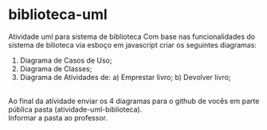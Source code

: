 # biblioteca-uml
Atividade uml para sistema de biblioteca
Com base nas funcionalidades do sistema de bilioteca via esboço em javascript criar os seguintes diagramas:
<br>
1) Diagrama de Casos de Uso;
   <br>
2) Diagrama de Classes;
   <br>
3) Diagrama de Atividades de:
   a) Emprestar livro;
   b) Devolver livro;
<br>
Ao final da atividade enviar os 4 diagramas para o github de vocês em parte pública pasta (atividade-uml-biblioteca).
<br>
Informar a pasta ao professor.
